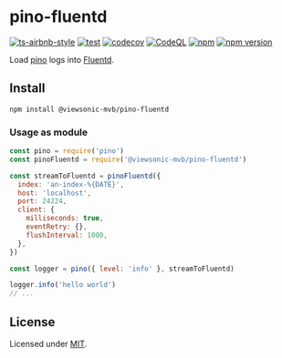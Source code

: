 # pino-fluentd
[![ts-airbnb-style](https://img.shields.io/badge/code%20style-airbnb-brightgreen.svg?style=flat)](https://github.com/iamturns/eslint-config-airbnb-typescript) [![test](https://github.com/w4567892015/pino-fluentd/actions/workflows/test.yml/badge.svg?branch=main)](https://github.com/w4567892015/pino-fluentd/actions/workflows/test.yml) [![codecov](https://codecov.io/gh/w4567892015/pino-fluentd/branch/main/graph/badge.svg?token=DA8QWNVEBZ)](https://codecov.io/gh/w4567892015/pino-fluentd) [![CodeQL](https://github.com/w4567892015/pino-fluentd/actions/workflows/codeql-analysis.yml/badge.svg?branch=main)](https://github.com/w4567892015/pino-fluentd/actions/workflows/codeql-analysis.yml) [![npm](https://github.com/w4567892015/pino-fluentd/actions/workflows/npm-publish.yml/badge.svg)](https://github.com/w4567892015/pino-fluentd/actions/workflows/npm-publish.yml) [![npm version](https://badge.fury.io/js/@viewsonic-mvb%2Fpino-fluentd.svg)](https://badge.fury.io/js/@viewsonic-mvb%2Fpino-fluentd)

Load [pino](https://github.com/pinojs/pino) logs into [Fluentd](https://www.fluentd.org).

## Install

```
npm install @viewsonic-mvb/pino-fluentd
```

### Usage as module

```js
const pino = require('pino')
const pinoFluentd = require('@viewsonic-mvb/pino-fluentd')

const streamToFluentd = pinoFluentd({
  index: 'an-index-%{DATE}',
  host: 'localhost',
  port: 24224,
  client: {
    milliseconds: true,
    eventRetry: {},
    flushInterval: 1000,
  },
})

const logger = pino({ level: 'info' }, streamToFluentd)

logger.info('hello world')
// ...
```

## License

Licensed under [MIT](./LICENSE).
